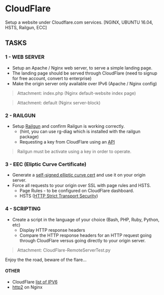 # CloudFlare
Setup a website under Cloudflare.com services. [NGINX, UBUNTU 16.04, HSTS, Railgun, ECC]

## TASKS
### 1 - WEB SERVER
- Setup an Apache / Nginx web server, to serve a simple landing page.
- The landing page should be served through CloudFlare (need to signup for free account, convert to enterprise)
- Make the origin server only available over IPv6 (Apache / Nginx config)

> Attachment: index.php (Nginx default-website index page)

> Attachment: default (Nginx server-block)


### 2 - RAILGUN
- Setup [Railgun](https://www.cloudflare.com/docs/railgun/) and confirm Railgun is working correctly.
  - (hint, you can use rg-diag which is installed with the railgun package)
  - Requesting a key from CloudFlare using an [API](https://www.cloudflare.com/docs/railgun/api/partner_api.html#get--api-v2-railgun-init)
> Railgun must be activate using a key in order to operate.

### 3 - EEC (Eliptic Curve Certificate)
- Generate a [self-signed elliptic curve cert](https://www.digitalocean.com/community/tutorials/how-to-create-an-ecc-certificate-on-nginx-for-debian-8) and use it on your origin server.
- Force all requests to your origin over SSL with page rules and HSTS.
  - Page Rules - to be configured on CloudFlare dashboard.
  - HSTS ([HTTP Strict Transport Security](https://www.nginx.com/blog/http-strict-transport-security-hsts-and-nginx/))

### 4 - SCRIPTING
- Create a script in the language of your choice (Bash, PHP, Ruby, Python, etc) 
  - Display HTTP response headers
  - Compare the HTTP response headers for an HTTP request going through CloudFlare versus going directly to your origin server.

> Attachment: CloudFlare-RemoteServerTest.py


Enjoy the the road, beware of the flare...

#### OTHER
- CloudFlare [list of IPV6](https://www.cloudflare.com/ips-v6)
- [http2](https://www.bjornjohansen.no/enable-http2-on-nginx) on Nginx
